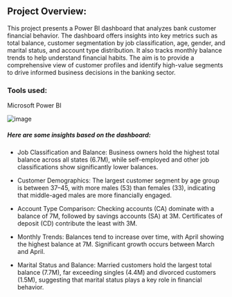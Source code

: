 ## Project Overview:
This project presents a Power BI dashboard that analyzes bank customer financial behavior. The dashboard offers insights into key metrics such as total balance, customer segmentation by job classification, age, gender, and marital status, and account type distribution. It also tracks monthly balance trends to help understand financial habits. The aim is to provide a comprehensive view of customer profiles and identify high-value segments to drive informed business decisions in the banking sector.

### Tools used:
Microsoft Power BI

![image](https://github.com/user-attachments/assets/b3d00a21-c431-43f6-b9db-022f8fb888fd)

##### Here are some insights based on the dashboard:

- Job Classification and Balance: Business owners hold the highest total balance across all states (6.7M), while self-employed and other job classifications show significantly lower balances.

- Customer Demographics: The largest customer segment by age group is between 37–45, with more males (53) than females (33), indicating that middle-aged males are more financially engaged.

- Account Type Comparison: Checking accounts (CA) dominate with a balance of 7M, followed by savings accounts (SA) at 3M. Certificates of deposit (CD) contribute the least with 3M.

- Monthly Trends: Balances tend to increase over time, with April showing the highest balance at 7M. Significant growth occurs between March and April.

- Marital Status and Balance: Married customers hold the largest total balance (7.7M), far exceeding singles (4.4M) and divorced customers (1.5M), suggesting that marital status plays a key role in financial behavior.
